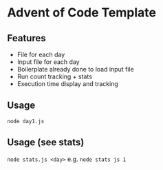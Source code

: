 # Advent of Code Template
## Features
- File for each day
- Input file for each day
- Boilerplate already done to load input file
- Run count tracking + stats
- Execution time display and tracking
## Usage
`node day1.js`
## Usage (see stats)
`node stats.js <day>` e.g. `node stats js 1`